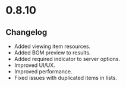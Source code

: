 # 0.8.10

## Changelog

-   Added viewing item resources.
-   Added BGM preview to results.
-   Added required indicator to server options.
-   Improved UI/UX.
-   Improved performance.
-   Fixed issues with duplicated items in lists.
